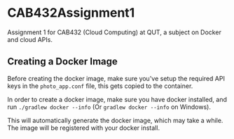 # CAB432Assignment1
Assignment 1 for CAB432 (Cloud Computing) at QUT, a subject on Docker and cloud APIs.

## Creating a Docker Image

Before creating the docker image, make sure you've setup the required API keys in the `photo_app.conf` file, this gets copied to the container.

In order to create a docker image, make sure you have docker installed, and run `./gradlew docker --info` (Or `gradlew docker --info` on Windows).

This will automatically generate the docker image, which may take a while. The image will be registered with your docker install.
